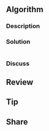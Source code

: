 ## Algorithm

### Description


### Solution


```java

```

### Discuss


## Review


## Tip



## Share
